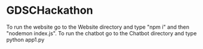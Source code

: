 # GDSCHackathon
To run the website go to the Website directory and type "npm i" and then "nodemon index.js".
To run the chatbot go to the Chatbot directory and type python app1.py
